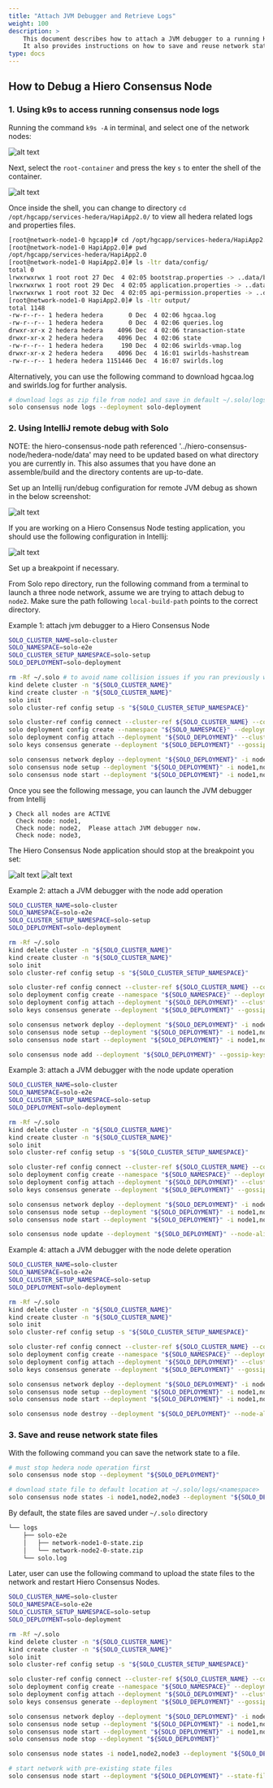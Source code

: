 ```yaml
---
title: "Attach JVM Debugger and Retrieve Logs"
weight: 100
description: >
    This document describes how to attach a JVM debugger to a running Hiero Consensus Node and retrieve logs for debugging purposes.
    It also provides instructions on how to save and reuse network state files.
type: docs
---
```


## How to Debug a Hiero Consensus Node

### 1. Using k9s to access running consensus node logs

Running the command `k9s -A` in terminal, and select one of the network nodes:

![alt text](select_network_node0.png)

Next, select the `root-container` and press the key `s` to enter the shell of the container.

![alt text](select_root_container.png)

Once inside the shell, you can change to directory `cd /opt/hgcapp/services-hedera/HapiApp2.0/`
to view all hedera related logs and properties files.

```bash
[root@network-node1-0 hgcapp]# cd /opt/hgcapp/services-hedera/HapiApp2.0/
[root@network-node1-0 HapiApp2.0]# pwd
/opt/hgcapp/services-hedera/HapiApp2.0
[root@network-node1-0 HapiApp2.0]# ls -ltr data/config/
total 0
lrwxrwxrwx 1 root root 27 Dec  4 02:05 bootstrap.properties -> ..data/bootstrap.properties
lrwxrwxrwx 1 root root 29 Dec  4 02:05 application.properties -> ..data/application.properties
lrwxrwxrwx 1 root root 32 Dec  4 02:05 api-permission.properties -> ..data/api-permission.properties
[root@network-node1-0 HapiApp2.0]# ls -ltr output/
total 1148
-rw-r--r-- 1 hedera hedera       0 Dec  4 02:06 hgcaa.log
-rw-r--r-- 1 hedera hedera       0 Dec  4 02:06 queries.log
drwxr-xr-x 2 hedera hedera    4096 Dec  4 02:06 transaction-state
drwxr-xr-x 2 hedera hedera    4096 Dec  4 02:06 state
-rw-r--r-- 1 hedera hedera     190 Dec  4 02:06 swirlds-vmap.log
drwxr-xr-x 2 hedera hedera    4096 Dec  4 16:01 swirlds-hashstream
-rw-r--r-- 1 hedera hedera 1151446 Dec  4 16:07 swirlds.log
```

Alternatively, you can use the following command to download hgcaa.log and
swirlds.log for further analysis.

```bash
# download logs as zip file from node1 and save in default ~/.solo/logs/solo-e2e/<timestamp/
solo consensus node logs --deployment solo-deployment
```

### 2. Using IntelliJ remote debug with Solo

NOTE: the hiero-consensus-node path referenced '../hiero-consensus-node/hedera-node/data' may
need to be updated based on what directory you are currently in.  This also assumes that you have done an assemble/build and the directory contents are up-to-date.

Set up an Intellij run/debug configuration for remote JVM debug as shown in the below screenshot:

![alt text](jvm-hedera-app.png)

If you are working on a Hiero Consensus Node testing application, you should use the following configuration
in Intellij:

![alt text](jvm-platform-app.png)

Set up a breakpoint if necessary.

From Solo repo directory, run the following command from a terminal to launch a three node network, assume we are trying to attach debug to `node2`.
Make sure the path following `local-build-path` points to the correct directory.

Example 1: attach jvm debugger to a Hiero Consensus Node

```bash
SOLO_CLUSTER_NAME=solo-cluster
SOLO_NAMESPACE=solo-e2e
SOLO_CLUSTER_SETUP_NAMESPACE=solo-setup
SOLO_DEPLOYMENT=solo-deployment

rm -Rf ~/.solo # to avoid name collision issues if you ran previously with the same deployment name
kind delete cluster -n "${SOLO_CLUSTER_NAME}" 
kind create cluster -n "${SOLO_CLUSTER_NAME}"
solo init
solo cluster-ref config setup -s "${SOLO_CLUSTER_SETUP_NAMESPACE}"

solo cluster-ref config connect --cluster-ref ${SOLO_CLUSTER_NAME} --context kind-${SOLO_CLUSTER_NAME}
solo deployment config create --namespace "${SOLO_NAMESPACE}" --deployment "${SOLO_DEPLOYMENT}"
solo deployment config attach --deployment "${SOLO_DEPLOYMENT}" --cluster-ref ${SOLO_CLUSTER_NAME} --num-consensus-nodes 3
solo keys consensus generate --deployment "${SOLO_DEPLOYMENT}" --gossip-keys --tls-keys -i node1,node2,node3

solo consensus network deploy --deployment "${SOLO_DEPLOYMENT}" -i node1,node2,node3 --debug-node-alias node2
solo consensus node setup --deployment "${SOLO_DEPLOYMENT}" -i node1,node2,node3 --local-build-path ../hiero-consensus-node/hedera-node/data
solo consensus node start --deployment "${SOLO_DEPLOYMENT}" -i node1,node2,node3 --debug-node-alias node2
```

Once you see the following message, you can launch the JVM debugger from Intellij

```
❯ Check all nodes are ACTIVE
  Check node: node1,
  Check node: node2,  Please attach JVM debugger now.
  Check node: node3,
```

The Hiero Consensus Node application should stop at the breakpoint you set:

![alt text](hedera-breakpoint.png)
![alt text](platform-breakpoint.png)

Example 2: attach a JVM debugger with the node add operation

```bash
SOLO_CLUSTER_NAME=solo-cluster
SOLO_NAMESPACE=solo-e2e
SOLO_CLUSTER_SETUP_NAMESPACE=solo-setup
SOLO_DEPLOYMENT=solo-deployment

rm -Rf ~/.solo
kind delete cluster -n "${SOLO_CLUSTER_NAME}" 
kind create cluster -n "${SOLO_CLUSTER_NAME}"
solo init
solo cluster-ref config setup -s "${SOLO_CLUSTER_SETUP_NAMESPACE}"

solo cluster-ref config connect --cluster-ref ${SOLO_CLUSTER_NAME} --context kind-${SOLO_CLUSTER_NAME}
solo deployment config create --namespace "${SOLO_NAMESPACE}" --deployment "${SOLO_DEPLOYMENT}"
solo deployment config attach --deployment "${SOLO_DEPLOYMENT}" --cluster-ref ${SOLO_CLUSTER_NAME} --num-consensus-nodes 3
solo keys consensus generate --deployment "${SOLO_DEPLOYMENT}" --gossip-keys --tls-keys -i node1,node2,node3

solo consensus network deploy --deployment "${SOLO_DEPLOYMENT}" -i node1,node2,node3 --pvcs true
solo consensus node setup --deployment "${SOLO_DEPLOYMENT}" -i node1,node2,node3 --local-build-path ../hiero-consensus-node/hedera-node/data
solo consensus node start --deployment "${SOLO_DEPLOYMENT}" -i node1,node2,node3

solo consensus node add --deployment "${SOLO_DEPLOYMENT}" --gossip-keys --tls-keys --debug-node-alias node4 --local-build-path ../hiero-consensus-node/hedera-node/data --pvcs true
```

Example 3: attach a JVM debugger with the node update operation

```bash
SOLO_CLUSTER_NAME=solo-cluster
SOLO_NAMESPACE=solo-e2e
SOLO_CLUSTER_SETUP_NAMESPACE=solo-setup
SOLO_DEPLOYMENT=solo-deployment

rm -Rf ~/.solo
kind delete cluster -n "${SOLO_CLUSTER_NAME}" 
kind create cluster -n "${SOLO_CLUSTER_NAME}"
solo init
solo cluster-ref config setup -s "${SOLO_CLUSTER_SETUP_NAMESPACE}"

solo cluster-ref config connect --cluster-ref ${SOLO_CLUSTER_NAME} --context kind-${SOLO_CLUSTER_NAME}
solo deployment config create --namespace "${SOLO_NAMESPACE}" --deployment "${SOLO_DEPLOYMENT}"
solo deployment config attach --deployment "${SOLO_DEPLOYMENT}" --cluster-ref ${SOLO_CLUSTER_NAME} --num-consensus-nodes 3
solo keys consensus generate --deployment "${SOLO_DEPLOYMENT}" --gossip-keys --tls-keys -i node1,node2,node3

solo consensus network deploy --deployment "${SOLO_DEPLOYMENT}" -i node1,node2,node3
solo consensus node setup --deployment "${SOLO_DEPLOYMENT}" -i node1,node2,node3 --local-build-path ../hiero-consensus-node/hedera-node/data
solo consensus node start --deployment "${SOLO_DEPLOYMENT}" -i node1,node2,node3

solo consensus node update --deployment "${SOLO_DEPLOYMENT}" --node-alias node2  --debug-node-alias node2 --local-build-path ../hiero-consensus-node/hedera-node/data --new-account-number 0.0.7 --gossip-public-key ./s-public-node2.pem --gossip-private-key ./s-private-node2.pem --release-tag v0.59.5
```

Example 4: attach a JVM debugger with the node delete operation

```bash
SOLO_CLUSTER_NAME=solo-cluster
SOLO_NAMESPACE=solo-e2e
SOLO_CLUSTER_SETUP_NAMESPACE=solo-setup
SOLO_DEPLOYMENT=solo-deployment

rm -Rf ~/.solo
kind delete cluster -n "${SOLO_CLUSTER_NAME}" 
kind create cluster -n "${SOLO_CLUSTER_NAME}"
solo init
solo cluster-ref config setup -s "${SOLO_CLUSTER_SETUP_NAMESPACE}"

solo cluster-ref config connect --cluster-ref ${SOLO_CLUSTER_NAME} --context kind-${SOLO_CLUSTER_NAME}
solo deployment config create --namespace "${SOLO_NAMESPACE}" --deployment "${SOLO_DEPLOYMENT}"
solo deployment config attach --deployment "${SOLO_DEPLOYMENT}" --cluster-ref ${SOLO_CLUSTER_NAME} --num-consensus-nodes 3
solo keys consensus generate --deployment "${SOLO_DEPLOYMENT}" --gossip-keys --tls-keys -i node1,node2,node3

solo consensus network deploy --deployment "${SOLO_DEPLOYMENT}" -i node1,node2,node3
solo consensus node setup --deployment "${SOLO_DEPLOYMENT}" -i node1,node2,node3 --local-build-path ../hiero-consensus-node/hedera-node/data
solo consensus node start --deployment "${SOLO_DEPLOYMENT}" -i node1,node2,node3

solo consensus node destroy --deployment "${SOLO_DEPLOYMENT}" --node-alias node2  --debug-node-alias node3 --local-build-path ../hiero-consensus-node/hedera-node/data
```

### 3. Save and reuse network state files

With the following command you can save the network state to a file.

```bash
# must stop hedera node operation first
solo consensus node stop --deployment "${SOLO_DEPLOYMENT}"

# download state file to default location at ~/.solo/logs/<namespace>
solo consensus node states -i node1,node2,node3 --deployment "${SOLO_DEPLOYMENT}"
```

By default, the state files are saved under `~/.solo` directory

```bash
└── logs
    ├── solo-e2e
    │   ├── network-node1-0-state.zip
    │   └── network-node2-0-state.zip
    └── solo.log
```

Later, user can use the following command to upload the state files to the network and restart Hiero Consensus Nodes.

```bash
SOLO_CLUSTER_NAME=solo-cluster
SOLO_NAMESPACE=solo-e2e
SOLO_CLUSTER_SETUP_NAMESPACE=solo-setup
SOLO_DEPLOYMENT=solo-deployment

rm -Rf ~/.solo
kind delete cluster -n "${SOLO_CLUSTER_NAME}" 
kind create cluster -n "${SOLO_CLUSTER_NAME}"
solo init
solo cluster-ref config setup -s "${SOLO_CLUSTER_SETUP_NAMESPACE}"

solo cluster-ref config connect --cluster-ref ${SOLO_CLUSTER_NAME} --context kind-${SOLO_CLUSTER_NAME}
solo deployment config create --namespace "${SOLO_NAMESPACE}" --deployment "${SOLO_DEPLOYMENT}"
solo deployment config attach --deployment "${SOLO_DEPLOYMENT}" --cluster-ref ${SOLO_CLUSTER_NAME} --num-consensus-nodes 3
solo keys consensus generate --deployment "${SOLO_DEPLOYMENT}" --gossip-keys --tls-keys -i node1,node2,node3

solo consensus network deploy --deployment "${SOLO_DEPLOYMENT}" -i node1,node2,node3
solo consensus node setup --deployment "${SOLO_DEPLOYMENT}" -i node1,node2,node3 --local-build-path ../hiero-consensus-node/hedera-node/data
solo consensus node start --deployment "${SOLO_DEPLOYMENT}" -i node1,node2,node3
solo consensus node stop --deployment "${SOLO_DEPLOYMENT}"

solo consensus node states -i node1,node2,node3 --deployment "${SOLO_DEPLOYMENT}"

# start network with pre-existing state files
solo consensus node start --deployment "${SOLO_DEPLOYMENT}" --state-file network-node1-0-state.zip
```
